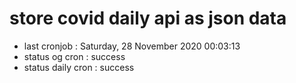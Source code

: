 # store covid daily api as json data

- last cronjob : Saturday, 28 November 2020 00:03:13
- status og cron : success
- status daily cron : success
      
      